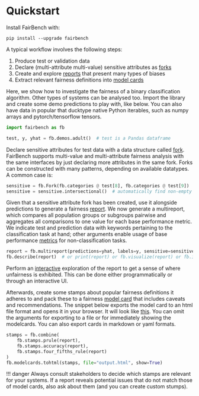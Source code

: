 # Quickstart

Install FairBench with:

```shell
pip install --upgrade fairbench
```

A typical workflow involves the following steps:

1. Produce test or validation data
2. Declare (multi-attribute multi-value) sensitive attributes as [forks](basics/forks.md)
3. Create and explore [reports](basics/reports.md) that present many types of biases
4. Extract relevant fairness definitions into [model cards](basics/modelcards.md)


Here, we show how to investigate the fairness of a binary
classification algorithm. Other types of systems can
be analysed too. Import the library and create some demo
predictions to play with, like below. You can also have
data in popular that ducktype native Python iterables, such as
numpy arrays and pytorch/tensorflow tensors.

```python
import fairbench as fb

test, y, yhat = fb.demos.adult()  # test is a Pandas dataframe
```

Declare sensitive attributes for test data with 
a data structure called [fork](basics/forks.md).
FairBench supports multi-value and multi-attribute 
fairness analysis with the same interfaces by just 
declaring more attributes in the same fork.
Forks can be constructed with many patterns,
depending on available datatypes. A common case is:

```python
sensitive = fb.Fork(fb.categories @ test[8], fb.categories @ test[9])  # analyses of the gender and race columns
sensitive = sensitive.intersectional()  # automatically find non-empty intersections
```

Given that a sensitive attribute fork has been created, 
use it alongside predictions 
to generate a fairness [report](basics/reports.md). 
We now generate a multireport, which compares all population
groups or subgroups pairwise and aggregates all comparisons
to one value for each base performance metric.
We indicate test and prediction data 
with keywords pertaining to the classification task at hand; 
other arguments enable usage of base performance 
[metrics](advanced/metrics.md) for non-classification tasks.

```python
report = fb.multireport(predictions=yhat, labels=y, sensitive=sensitive)
fb.describe(report)  # or print(report) or fb.visualize(report) or fb.interactive(report)
```

Perform an [interactive](basics/interactive.md) exploration
of the report to get a sense of where unfairness is exhibited.
This can be done either programmatically or through an interactive UI.

Afterwards, create some stamps about popular fairness definitions 
it adheres to and pack these to a fairness [model card](basics/modelcards.md)
that includes caveats and recommendations.
The snippet below exports the model card to an html file
format and opens it in your browser. It will look like
[this](images/example_modelcard.md).
You can omit the arguments for exporting to a file or 
for immediately showing the modelcards.
You can also export cards in markdown or yaml formats.


```python
stamps = fb.combine(
    fb.stamps.prule(report),
    fb.stamps.accuracy(report),
    fb.stamps.four_fifths_rule(report)
)
fb.modelcards.tohtml(stamps, file="output.html", show=True)
```


!!! danger
    Always consult stakeholders to decide which stamps are
    relevant for your systems. If a report reveals potential
    issues that do not match those of model cards, also
    ask about them (and you can create custom stumps).

